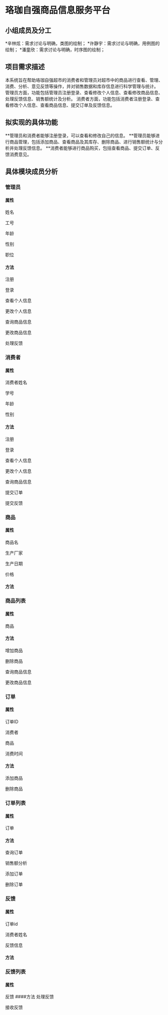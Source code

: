 # 珞珈自强商品信息服务平台
## 小组成员及分工
*辛林炫：需求讨论与明确，类图的绘制；
*许静宇：需求讨论与明确，用例图的绘制；
*潘童欣：需求讨论与明确，时序图的绘制；

## 项目需求描述
本系统旨在帮助珞珈自强超市的消费者和管理员对超市中的商品进行查看、管理、消费、分析、意见反馈等操作，并对销售数据和库存信息进行科学管理与统计。
管理员方面，功能包括管理员注册登录、查看修改个人信息、查看修改商品信息、处理反馈信息、销售额统计及分析。
消费者方面，功能包括消费者注册登录、查看修改个人信息、查看商品信息、提交订单及反馈信息。


## 拟实现的具体功能
**管理员和消费者能够注册登录，可以查看和修改自己的信息。
**管理员能够进行商品管理，包括添加商品、查看商品及其库存、删除商品、进行销售额统计与分析并处理反馈信息。
**消费者能够进行商品购买，包括查看商品、提交订单、反馈消费意见。

## 具体模块成员分析
### 管理员
#### 属性
姓名

工号

年龄

性别

职位
#### 方法
注册

登录

查看个人信息

更改个人信息

查询商品信息

更改商品信息

处理反馈

### 消费者
#### 属性
消费者姓名

学号

年龄

性别

#### 方法
注册

登录

查看个人信息

更改个人信息

查询商品信息

提交订单

提交反馈

### 商品
#### 属性
商品名

生产厂家

生产日期

价格
#### 方法

### 商品列表
#### 属性
商品
#### 方法
增加商品

删除商品

查询商品信息

更改商品信息

### 订单
#### 属性
订单ID

消费者

商品

消费时间

#### 方法
添加商品

删除商品

### 订单列表
#### 属性
订单
#### 方法
查询订单

销售额分析

添加订单

删除订单

### 反馈
#### 属性
订单id

消费者姓名

反馈信息
#### 方法

### 反馈列表
#### 属性
反馈
####方法
处理反馈

接收反馈





